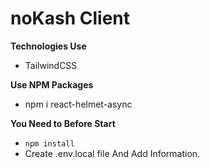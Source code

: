 # noKash Client


**Technologies Use**

* TailwindCSS


**Use NPM Packages**

* npm i react-helmet-async


**You Need to Before Start**

* ```npm install```
* Create .env.local file And Add Information.